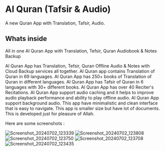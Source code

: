 # Al Quran (Tafsir & Audio)

A new Quran App with Translation, Tafsir, Audio.

## Whats inside

All in one Al Quran App with Translation, Tefsir, Quran Audiobook & Notes Backup

Al Quran App has Translation, Tefsir, Quran Offline Audio & Notes with Cloud Backup services all together. Al Quran app contains Translation of Quran in 69 languages. Al Quran App has 250+ books of Translation of Quran in different languages. Al Quran App has Tafsir of Quran in 6 languages with 30+ different books. Al Quran App has over 40 Reciter's Recitations. Al Quran App support audio caching and it helps to improve audio playback performance and ability to play offline audio. Al Quran App support background audio. This app have minimalistic and clean interface that is easy to  navigate. This app is smaller size but have lot of documents. This is developed just for pleasure of Allah.

Here are some screenshots :

![Screenshot_20240702_123339](https://github.com/IsmailHosenIsmailJames/al_bayan_quran/assets/99122172/1766fe9b-6b0c-4e6c-9233-7febef8b1abb)
![Screenshot_20240702_123808](https://github.com/IsmailHosenIsmailJames/al_bayan_quran/assets/99122172/68ad009b-16f0-4a62-8a20-22fdf32a424e)
![Screenshot_20240702_123750](https://github.com/IsmailHosenIsmailJames/al_bayan_quran/assets/99122172/343c520b-fedc-4e29-aad3-b4d771e969b7)
![Screenshot_20240702_123708](https://github.com/IsmailHosenIsmailJames/al_bayan_quran/assets/99122172/ec63ccff-0e61-48a7-bc05-5c39a12205ca)
![Screenshot_20240702_123435](https://github.com/IsmailHosenIsmailJames/al_bayan_quran/assets/99122172/c49499b4-f701-4bc5-acf2-8264161d379f)
